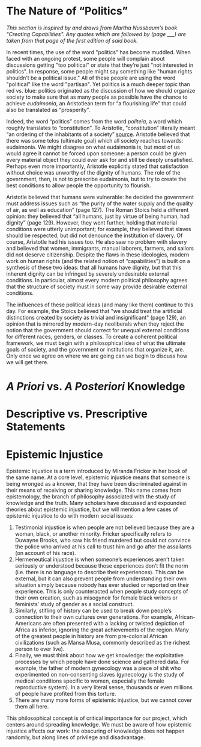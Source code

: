 # The Nature of “Politics”

*This section is inspired by and draws from Martha Nussbaum’s book "Creating Capabilities". Any quotes which are followed by (page \_\_\_) are taken from that page of the first edition of said book.*

In recent times, the use of the word "politics" has become muddled. When faced with an ongoing protest, some people will complain about discussions getting "too political" or state that they’re just "not interested in politics". In response, some people might say something like "human rights shouldn’t be a political issue." All of these people are using the word "political" like the word "partisan". Yet politics is a much deeper topic than red vs. blue: politics originated as the discussion of how we should organize society to make sure that as many people as possible have the chance to achieve *eudaimonia*, an Aristotlean term for “a flourishing life” that could also be translated as “prosperity”. 

Indeed, the word “politics” comes from the word *politeia*, a word which roughly translates to “constitution”. To Aristotle, “constitution” literally meant “an ordering of the inhabitants of a society” [source](https://plato.stanford.edu/entries/aristotle-politics/#PolView). Aristotle believed that there was some telos (ultimate goal) which all society reaches towards: eudaimonia. We might disagree on what eudaimonia is, but most of us would agree it cannot be forced upon someone: a person could be given every material object they could ever ask for and still be deeply unsatisfied. Perhaps even more importantly, Aristotle explicitly stated that satisfaction without choice was unworthy of the dignity of humans. The role of the government, then, is not to prescribe eudaimonia, but to try to create the best conditions to allow people the opportunity to flourish. 

Aristotle believed that humans were vulnerable: he decided the government must address issues such as “the purity of the water supply and the quality of air, as well as education” (page 127). The Roman Stoics held a different opinion: they believed that “all humans, just by virtue of being human, had dignity”  (page 129). However, they went further, holding that material conditions were utterly unimportant; for example, they believed that slaves should be respected, but did not denounce the institution of slavery. Of course, Aristotle had his issues too. He also saw no problem with slavery and believed that women, immigrants, manual laborers, farmers, and sailors did not deserve citizenship. Despite the flaws in these ideologies, modern work on human rights (and the related notion of “capabilities”) is built on a synthesis of these two ideas: that all humans have dignity, but that this inherent dignity can be infringed by severely undesirable external conditions. In particular, almost every modern political philosophy agrees that the structure of society must in some way provide desirable external conditions. 

The influences of these political ideas (and many like them) continue to this day. For example, the Stoics believed that "we should treat the artificial distinctions created by society as trivial and insignificant" (page 129), an opinion that is mirrored by modern-day neoliberals when they reject the notion that the government should correct for unequal external conditions for different races, genders, or classes. To create a coherent political framework, we must begin with a philosophical idea of what the ultimate goals of society, and the government or institutions that organize it, are. Only once we agree on where we are going can we begin to discuss how we will get there. 

# *A Priori* vs. *A Posteriori* Knowledge

# Descriptive vs. Prescriptive Statements

# Epistemic Injustice

Epistemic injustice is a term introduced by Miranda Fricker in her book of the same name. At a core level, epistemic injustice means that someone is being wronged as a knower, that they have been discriminated against in their means of receiving or sharing knowledge. This name comes from epistemology, the branch of philosophy associated with the study of knowledge and the truth. Many scholars have discussed and expounded theories about epistemic injustice, but we will mention a few cases of epistemic injustice to do with modern social issues: 

1. Testimonial injustice is when people are not believed because they are a woman, black, or another minority. Fricker specifically refers to Duwayne Brooks, who saw his friend murdered but could not convince the police who arrived at his call to trust him and go after the assailants (on account of his race). 
2. Hermeneutical injustice is when someone’s experiences aren’t taken seriously or understood because those experiences don’t fit the norm (i.e. there is no language to describe their experiences). This can be external, but it can also prevent people from understanding their own situation simply because nobody has ever studied or reported on their experience. This is only counteracted when people study concepts of their own creation, such as misogynoir for female black writers or feminists’ study of gender as a social construct.
3. Similarly, stifling of history can be used to break down people’s connection to their own cultures over generations. For example, African-Americans are often presented with a lacking or twisted depiction of Africa as inferior, ignoring the great achievements of the region. Many of the greatest people in history are from pre-colonial African civilizations (such as Mansa Musa, commonly described as the richest person to ever live). 
4. Finally, we must think about how we get knowledge: the exploitative processes by which people have done science and gathered data. For example, the father of modern gynecology was a piece of shit who experimented on non-consenting slaves (gynecology is the study of medical conditions specific to women, especially the female reproductive system). In a very literal sense, thousands or even millions of people have profited from this torture. 
5. There are many more forms of epistemic injustice, but we cannot cover them all here. 

This philosophical concept is of critical importance for our project, which centers around spreading knowledge. We must be aware of how epistemic injustice affects our work: the obscuring of knowledge does not happen randomly, but along lines of privilege and disadvantage. 


